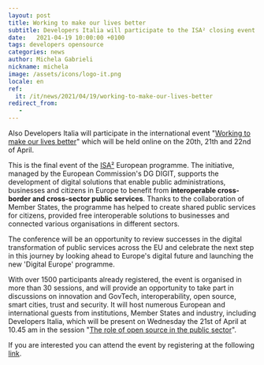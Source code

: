 ```yaml
---
layout: post
title: Working to make our lives better
subtitle: Developers Italia will participate to the ISA² closing event
date:   2021-04-19 10:00:00 +0100
tags: developers opensource
categories: news
author: Michela Gabrieli
nickname: michela
image: /assets/icons/logo-it.png
locale: en
ref:
  it: /it/news/2021/04/19/working-to-make-our-lives-better
redirect_from:
   -
---
```


Also Developers Italia will participate in the international event "[Working to make our lives better](https://digitallpublic.eu/)" which will be held online on the 20th, 21th and 22nd of April.

This is the final event of the [ISA²](https://ec.europa.eu/isa2/isa2_en) European programme. The initiative, managed by the European Commission's DG DIGIT, supports the development of digital solutions that enable public administrations, businesses and citizens in Europe to benefit from **interoperable cross-border and cross-sector public services**. Thanks to the collaboration of Member States, the programme has helped to create shared public services for citizens, provided free interoperable solutions to businesses and connected various organisations in different sectors.

The conference will be an opportunity to review successes in the digital transformation of public services across the EU and celebrate the next step in this journey by looking ahead to Europe's digital future and launching the new 'Digital Europe' programme.

With over 1500 participants already registered, the event is organised in more than 30 sessions, and will provide an opportunity to take part in discussions on innovation and GovTech, interoperability, open source, smart cities, trust and security. It will host numerous European and international guests from institutions, Member States and industry, including Developers Italia, which will be present on Wednesday the 21st of April at 10.45 am in the session "[The role of open source in the public sector](https://digitallpublic.eu/agenda/)".

If you are interested you can attend the event by registering at the following [link](https://digitallpublic.app.swapcard.com/event/digitall-public/planning/UGxhbm5pbmdfMzUzNTA3).
